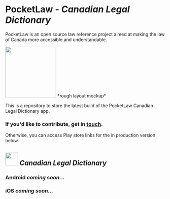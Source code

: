 # PocketLaw - ***Canadian Legal Dictionary***
PocketLaw is an open source law reference project aimed at making the law of Canada more accessible and understandable.


<img src="https://github.com/pocket-law/CanadianLegalDictionary/blob/master/screenshots/roughlayout.jpg" width="160">
*rough layout mockup*


This is a repository to store the latest build of the PocketLaw Canadian Legal Dictionary app. 

### If you'd like to contribute, get in <a href="mailto:ggdev3@gmail.com">touch</a>.

Otherwise, you can access Play store links for the in production version below.

## <img src="https://github.com/pocket-law/CanadianLegalDictionary/blob/master/screenshots/logos/logo.png" width="40"> <i>Canadian Legal Dictionary</i>

### **Android** *coming soon...*

### **iOS** *coming soon...*





